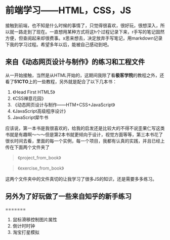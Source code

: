 # 前端学习——HTML，CSS，JS
接触到前端，也不知是什么时候的事情了，只觉得很喜欢，很好玩，很想深入，所以就一路走到了现在。一直想用某种方式将这h个过程记录下来，r手写的笔记固然方便，但查阅起来却很费事。x思来想去，决定放弃手写笔记，用markdown记录下我的学习过程。希望多年以后，能被自己感动到吧。

## 来自《动态网页设计与制作》的练习和工程文件
从一开始接触，当然是从HTML开始的，这期间我除了看**极客学院**的教程之外，还看了**51CTO**上的一些教程，另外就是配合了以下几本书：

1. 《Head First HTML5》 
2. 《CSS禅意花园》 
3. 《动态网页设计与制作——HTM+CSS+JavaScript》
4. 《JavaScript高级程序设计》
5. JavaScript犀牛书


应该说，第一本书是我很喜欢的，给我的启发还是比较大的不得不说歪果仁写这类书就是有趣啊～～～但是第2本书就更倾向于设计，视觉方面等等，第三本书花了很长时间去看，里面的每一个实例，每一个项目，我都有认真的实践，并且已经上传在下面两个文件夹了
 >《project_from_book》
 
 >《exercise_from_book》

这两个文件夹中的文件真切的让我学习了很多JS的知识，还是需要多多练习。


## 另外为了好玩做了一些来自知乎的新手练习
=======
1. 鼠标滑移控制图片属性
2. 倒计时时钟
3. 淘宝打星模拟
